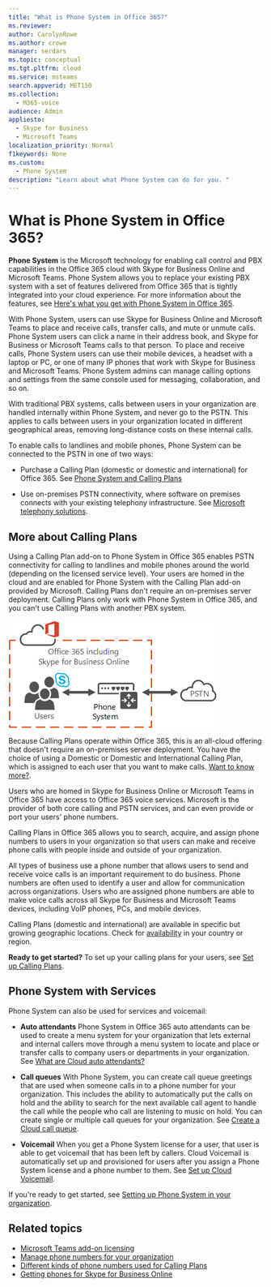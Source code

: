 ```yaml
---
title: "What is Phone System in Office 365?"
ms.reviewer: 
author: CarolynRowe
ms.author: crowe
manager: serdars
ms.topic: conceptual
ms.tgt.pltfrm: cloud
ms.service: msteams
search.appverid: MET150
ms.collection: 
  - M365-voice
audience: Admin
appliesto: 
  - Skype for Business
  - Microsoft Teams
localization_priority: Normal
f1keywords: None
ms.custom: 
  - Phone System
description: "Learn about what Phone System can do for you. "
---
```


# What is Phone System in Office 365?

**Phone System** is the Microsoft technology for enabling call control and PBX capabilities in the Office 365 cloud with Skype for Business Online and Microsoft Teams. Phone System allows you to replace your existing PBX system with a set of features delivered from Office 365 that is tightly integrated into your cloud experience. For more information about the features, see [Here's what you get with Phone System in Office 365](here-s-what-you-get-with-phone-system.md).
  
With Phone System, users can use Skype for Business Online and Microsoft Teams to place and receive calls, transfer calls, and mute or unmute calls. Phone System users can click a name in their address book, and Skype for Business or Microsoft Teams calls to that person. To place and receive calls, Phone System users can use their mobile devices, a headset with a laptop or PC, or one of many IP phones that work with Skype for Business and Microsoft Teams. Phone System admins can manage calling options and settings from the same console used for messaging, collaboration, and so on.
  
With traditional PBX systems, calls between users in your organization are handled internally within Phone System, and never go to the PSTN. This applies to calls between users in your organization located in different geographical areas, removing long-distance costs on these internal calls.
  
To enable calls to landlines and mobile phones, Phone System can be connected to the PSTN in one of two ways:
  
- Purchase a Calling Plan (domestic or domestic and international) for Office 365. See [Phone System and Calling Plans](calling-plan-landing-page.md)

- Use on-premises PSTN connectivity, where software on premises connects with your existing telephony infrastructure. See [Microsoft telephony solutions](https://docs.microsoft.com/SkypeForBusiness/hybrid/msft-telephony-solutions).

## More about Calling Plans

Using a Calling Plan add-on to Phone System in Office 365 enables PSTN connectivity for calling to landlines and mobile phones around the world (depending on the licensed service level). Your users are homed in the cloud and are enabled for Phone System with the Calling Plan add-on provided by Microsoft. Calling Plans don't require an on-premises server deployment. Calling Plans only work with Phone System in Office 365, and you can't use Calling Plans with another PBX system.

![Topology diagram showing Cloud PBX with PSTN Calling](media/3e847ec3-f441-4833-8616-c5ebab094e3e.png)

Because Calling Plans operate within Office 365, this is an all-cloud offering that doesn't require an on-premises server deployment. You have the choice of using a Domestic or Domestic and International Calling Plan, which is assigned to each user that you want to make calls. [Want to know more?](calling-plan-landing-page.md).
  
Users who are homed in Skype for Business Online or Microsoft Teams in Office 365 have access to Office 365 voice services. Microsoft is the provider of both core calling and PSTN services, and can even provide or port your users' phone numbers.
  
Calling Plans in Office 365 allows you to search, acquire, and assign phone numbers to users in your organization so that users can make and receive phone calls with people inside and outside of your organization.
  
All types of business use a phone number that allows users to send and receive voice calls is an important requirement to do business. Phone numbers are often used to identify a user and allow for communication across organizations. Users who are assigned phone numbers are able to make voice calls across all Skype for Business and Microsoft Teams devices, including VoIP phones, PCs, and mobile devices.

Calling Plans (domestic and international) are available in specific but growing geographic locations. Check for [availability](country-and-region-availability-for-audio-conferencing-and-calling-plans/country-and-region-availability-for-audio-conferencing-and-calling-plans.md) in your country or region.

**Ready to get started?**  To set up your calling plans for your users, see [Set up Calling Plans](set-up-calling-plans.md).  

## Phone System with Services

 Phone System can also be used for services and voicemail:

- **Auto attendants**  Phone System in Office 365 auto attendants can be used to create a menu system for your organization that lets external and internal callers move through a menu system to locate and place or transfer calls to company users or departments in your organization. See [What are Cloud auto attendants?](what-are-phone-system-auto-attendants.md)

- **Call queues**  With Phone System, you can create call queue greetings that are used when someone calls in to a phone number for your organization. This includes the ability to automatically put the calls on hold and the ability to search for the next available call agent to handle the call while the people who call are listening to music on hold. You can create single or multiple call queues for your organization. See [Create a Cloud call queue](/SkypeForBusiness/what-is-phone-system-in-office-365/create-a-phone-system-call-queue).

- **Voicemail** When you get a Phone System license for a user, that user is able to get voicemail that has been left by callers. Cloud Voicemail is automatically set up and provisioned for users after you assign a Phone System license and a phone number to them. See [Set up Cloud Voicemail](set-up-phone-system-voicemail.md).

If you're ready to get started, see [Setting up Phone System in your organization](setting-up-your-phone-system.md).

## Related topics

- [Microsoft Teams add-on licensing](teams-add-on-licensing/microsoft-teams-add-on-licensing.md)
- [Manage phone numbers for your organization](manage-phone-numbers-for-your-organization/manage-phone-numbers-for-your-organization.md)
- [Different kinds of phone numbers used for Calling Plans](different-kinds-of-phone-numbers-used-for-calling-plans.md)
- [Getting phones for Skype for Business Online](/skypeforbusiness/what-is-phone-system-in-office-365/getting-phones-for-skype-for-business-online/getting-phones-for-skype-for-business-online)
